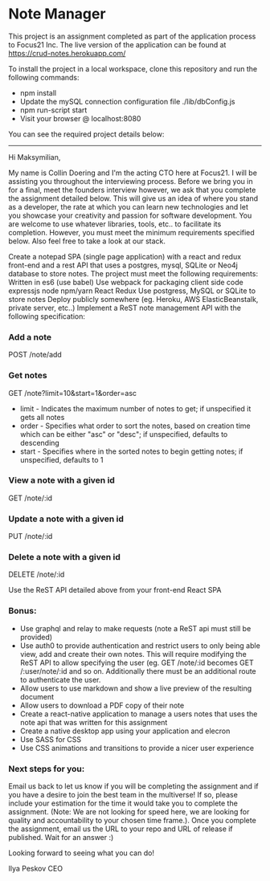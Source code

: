 Note Manager
============
This project is an assignment completed as part of the application process to Focus21 Inc.
The live version of the application can be found at https://crud-notes.herokuapp.com/

To install the project in a local workspace, clone this repository and run the following commands:

* npm install
* Update the mySQL connection configuration file ./lib/dbConfig.js
* npm run-script start
* Visit your browser @ localhost:8080

You can see the required project details below:

___

Hi Maksymilian,

My name is Collin Doering and I'm the acting CTO here at Focus21. I will be assisting you throughout the interviewing process. Before we bring you in for a final, meet the founders interview however, we ask that you complete the assignment detailed below. This will give us an idea of where you stand as a developer, the rate at which you can learn new technologies and let you showcase your creativity and passion for software development. You are welcome to use whatever libraries, tools, etc.. to facilitate its completion. However, you must meet the minimum requirements specified below. Also feel free to take a look at our stack.

Create a notepad SPA (single page application) with a react and redux front-end and a rest API that uses a postgres, mysql, SQLite or Neo4j database to store notes. The project must meet the following requirements:
Written in es6 (use babel)
Use webpack for packaging client side code
expressjs
node
npm/yarn
React
Redux
Use postgress, MySQL or SQLite to store notes
Deploy publicly somewhere (eg. Heroku, AWS ElasticBeanstalk, private server, etc..)
Implement a ReST note management API with the following specification:

### Add a note
POST /note/add

### Get notes
GET /note?limit=10&start=1&order=asc
- limit - Indicates the maximum number of notes to get; if unspecified it gets all notes
- order - Specifies what order to sort the notes, based on creation time which can be either "asc" or "desc"; if unspecified, defaults to descending
- start - Specifies where in the sorted notes to begin getting notes; if unspecified, defaults to 1

### View a note with a given id
GET /note/:id

### Update a note with a given id
PUT /note/:id

### Delete a note with a given id
DELETE /note/:id

Use the ReST API detailed above from your front-end React SPA

### Bonus:
- Use graphql and relay to make requests (note a ReST api must still be provided)
- Use auth0 to provide authentication and restrict users to only being able view, add and create their own notes. This will require modifying the ReST API to allow specifying the user (eg. GET /note/:id becomes GET /:user/note/:id and so on. Additionally there must be an additional route to authenticate the user.
- Allow users to use markdown and show a live preview of the resulting document
- Allow users to download a PDF copy of their note
- Create a react-native application to manage a users notes that uses the note api that was written for this assignment
- Create a native desktop app using your application and elecron
- Use SASS for CSS
- Use CSS animations and transitions to provide a nicer user experience

### Next steps for you:
Email us back to let us know if you will be completing the assignment and if you have a desire to join the best team in the multiverse!
If so, please include your estimation for the time it would take you to complete the assignment. (Note: We are not looking for speed here, we are looking for quality and accountability to your chosen time frame.). Once you complete the assignment, email us the URL to your repo and URL of release if published. Wait for an answer :)

Looking forward to seeing what you can do!

Ilya Peskov
CEO
